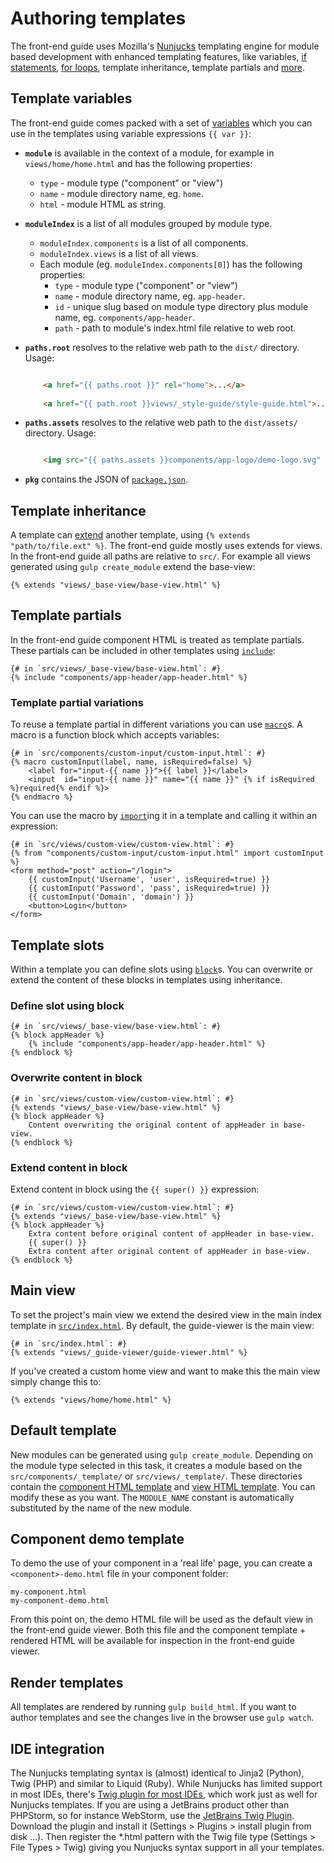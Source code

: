 # Authoring templates

The front-end guide uses Mozilla's [Nunjucks](http://mozilla.github.io/nunjucks/) templating engine for module based development with enhanced templating features, like variables, [if statements](http://mozilla.github.io/nunjucks/templating.html#if), [for loops](http://mozilla.github.io/nunjucks/templating.html#for), template inheritance, template partials and [more](http://mozilla.github.io/nunjucks/templating.html). 


## Template variables

The front-end guide comes packed with a set of [variables](http://mozilla.github.io/nunjucks/templating.html#variables) which you can use in the templates using variable expressions `{{ var }}`:
	
* **`module`** is available in the context of a module, for example in `views/home/home.html` and has the following properties:
	* `type` - module type ("component" or "view")
	* `name` - module directory name, eg. `home`.
	* `html` - module HTML as string.
	
* **`moduleIndex`** is a list of all modules grouped by module type.
	* `moduleIndex.components` is a list of all components. 
	* `moduleIndex.views` is a list of all views. 
	* Each module (eg. `moduleIndex.components[0]`) has the following properties: 
		* `type` - module type ("component" or "view")
		* `name` - module directory name, eg. `app-header`.
		* `id` - unique slug based on module type directory plus module name, eg. `components/app-header`.
		* `path` - path to module's index.html file relative to web root.

* **`paths.root`** resolves to the relative web path to the `dist/` directory. Usage:

	```html
	
		<a href="{{ paths.root }}" rel="home">...</a>
		
		<a href="{{ path.root }}views/_style-guide/style-guide.html">...</a>
	```

* **`paths.assets`** resolves to the relative web path to the `dist/assets/` directory. Usage:

	```html
	
		<img src="{{ paths.assets }}components/app-logo/demo-logo.svg" alt="demo">
	```
			
* **`pkg`** contains the JSON of [`package.json`](../package.json).


## Template inheritance

A template can [extend](http://mozilla.github.io/nunjucks/templating.html#extends) another template, using `{% extends "path/to/file.ext" %}`. The front-end guide mostly uses extends for views. In the front-end guide all paths are relative to `src/`. For example all views generated using `gulp create_module` extend the base-view: 

	{% extends "views/_base-view/base-view.html" %}
	
	
## Template partials

In the front-end guide component HTML is treated as template partials. These partials can be included in other templates using [`include`](http://mozilla.github.io/nunjucks/templating.html#include):

	{# in `src/views/_base-view/base-view.html`: #}
	{% include "components/app-header/app-header.html" %}
	
### Template partial variations

To reuse a template partial in different variations you can use [`macro`](http://mozilla.github.io/nunjucks/templating.html#macro)s. A macro is a function block which accepts variables:

	{# in `src/components/custom-input/custom-input.html`: #}
	{% macro customInput(label, name, isRequired=false) %}
		<label for="input-{{ name }}">{{ label }}</label>
		<input  id="input-{{ name }}" name="{{ name }}" {% if isRequired %}required{% endif %}>
	{% endmacro %}
	
You can use the macro by [`import`](http://mozilla.github.io/nunjucks/templating.html#import)ing it in a template and calling it within an expression: 

	{# in `src/views/custom-view/custom-view.html`: #}
	{% from "components/custom-input/custom-input.html" import customInput %}
	<form method="post" action="/login">
		{{ customInput('Username', 'user', isRequired=true) }}
		{{ customInput('Password', 'pass', isRequired=true) }}
		{{ customInput('Domain', 'domain') }}
		<button>Login</button>
	</form>

	
## Template slots

Within a template you can define slots using [`block`](http://mozilla.github.io/nunjucks/templating.html#block)s. You can overwrite or extend the content of these blocks in templates using inheritance.

### Define slot using block

	{# in `src/views/_base-view/base-view.html`: #}
	{% block appHeader %}
		{% include "components/app-header/app-header.html" %}
	{% endblock %}
	
### Overwrite content in block
	
	{# in `src/views/custom-view/custom-view.html`: #}
	{% extends "views/_base-view/base-view.html" %}
	{% block appHeader %}
		Content overwriting the original content of appHeader in base-view.
	{% endblock %}
	
### Extend content in block

Extend content in block using the `{{ super() }}` expression:
	
	{# in `src/views/custom-view/custom-view.html`: #}
	{% extends "views/_base-view/base-view.html" %}
	{% block appHeader %}
		Extra content before original content of appHeader in base-view.
		{{ super() }}
		Extra content after original content of appHeader in base-view.
	{% endblock %}	

	
## Main view

To set the project's main view we extend the desired view in the main index template in [`src/index.html`](../src/index.html). By default, the guide-viewer is the main view:

	{# in `src/index.html`: #}
	{% extends "views/_guide-viewer/guide-viewer.html" %}
	
If you've created a custom home view and want to make this the main view simply change this to:

	{% extends "views/home/home.html" %}

	
## Default template

New modules can be generated using `gulp create_module`. Depending on the module type selected in this task, it creates a module based on the `src/components/_template/` or `src/views/_template/`. These directories contain the [component HTML template](../src/components/_template/template.html) and [view HTML template](../src/views/_template/template.html). You can modify these as you want. The `MODULE_NAME` constant is automatically substituted by the name of the new module.

## Component demo template

To demo the use of your component in a 'real life' page, you can create a `<component>-demo.html` file in your component folder:

    my-component.html
    my-component-demo.html

From this point on, the demo HTML file will be used as the default view in the front-end guide viewer. Both this file and the component template + rendered HTML will be available for inspection in the front-end guide viewer.

## Render templates

All templates are rendered by running `gulp build_html`. If you want to author templates and see the changes live in the browser use `gulp watch`.


## IDE integration

The Nunjucks templating syntax is (almost) identical to Jinja2 (Python), Twig (PHP) and similar to Liquid (Ruby). While Nunjucks has limited support in most IDEs, there's [Twig plugin for most IDEs](http://twig.sensiolabs.org/doc/templates.html#ides-integration), which work just as well for Nunjucks templates. If you are using a JetBrains product other than PHPStorm, so for instance WebStorm, use the [JetBrains Twig Plugin](https://plugins.jetbrains.com/plugin/7303?pr=). Download the plugin and install it (Settings > Plugins > install plugin from disk ...). Then register the *.html pattern with the Twig file type (Settings > File Types > Twig) giving you Nunjucks syntax support in all your templates.
